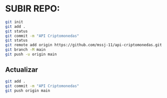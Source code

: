 #	SUBIR REPO:

```sh
git init
git add .
git status
git commit -m "API Criptomonedas"
git status
git remote add origin https://github.com/mssj-11/api-criptomonedas.git
git branch -M main
git push -u origin main
```

##	Actualizar
```sh
git add .
git commit -m "API Criptomonedas"
git push origin main
```